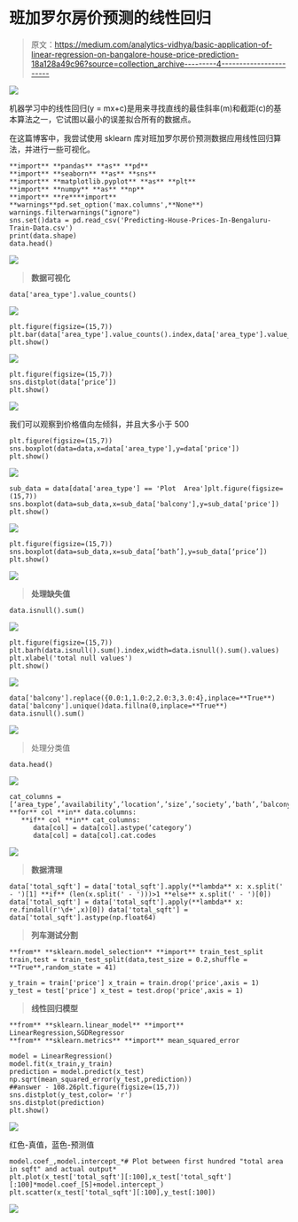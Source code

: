 # 班加罗尔房价预测的线性回归

> 原文：<https://medium.com/analytics-vidhya/basic-application-of-linear-regression-on-bangalore-house-price-prediction-18a128a49c96?source=collection_archive---------4----------------------->

![](img/2ef87e365d266cb68592d41ee562aba7.png)

机器学习中的线性回归(y = mx+c)是用来寻找直线的最佳斜率(m)和截距(c)的基本算法之一，它试图以最小的误差拟合所有的数据点。

在这篇博客中，我尝试使用 sklearn 库对班加罗尔房价预测数据应用线性回归算法，并进行一些可视化。

```
**import** **pandas** **as** **pd**
**import** **seaborn** **as** **sns**
**import** **matplotlib.pyplot** **as** **plt**
**import** **numpy** **as** **np**
**import** **re****import** **warnings**pd.set_option('max.columns',**None**)
warnings.filterwarnings("ignore")
sns.set()data = pd.read_csv('Predicting-House-Prices-In-Bengaluru-Train-Data.csv')
print(data.shape)
data.head()
```

![](img/21eae25225362e783fec3934a024bf9f.png)

> **数据可视化**

```
data['area_type'].value_counts()
```

![](img/db5055b5400bbee7d357a00c8fcf1484.png)

```
plt.figure(figsize=(15,7))
plt.bar(data['area_type'].value_counts().index,data['area_type'].value_counts().values)
plt.show()
```

![](img/f5007d80f2a584a36ccb0e8d73d0f819.png)

```
plt.figure(figsize=(15,7)) 
sns.distplot(data[‘price’]) 
plt.show()
```

![](img/9e0c3db8bf7a748429c6df2b69d18d11.png)

我们可以观察到价格值向左倾斜，并且大多小于 500

```
plt.figure(figsize=(15,7))
sns.boxplot(data=data,x=data['area_type'],y=data['price'])
plt.show()
```

![](img/3eeffc0dfefec10c7b702ab9fd88e253.png)

```
sub_data = data[data['area_type'] == 'Plot  Area']plt.figure(figsize=(15,7))
sns.boxplot(data=sub_data,x=sub_data['balcony'],y=sub_data['price'])
plt.show()
```

![](img/913370833dc42856ef4d2db889f38a25.png)

```
plt.figure(figsize=(15,7)) sns.boxplot(data=sub_data,x=sub_data[‘bath’],y=sub_data[‘price’]) plt.show()
```

![](img/92de6197fe53136ddb67cc3605caf0a4.png)

> **处理缺失值**

```
data.isnull().sum()
```

![](img/1cc93d66e76ea5bda763c7c8ee50270e.png)

```
plt.figure(figsize=(15,7))
plt.barh(data.isnull().sum().index,width=data.isnull().sum().values)
plt.xlabel('total null values')
plt.show()
```

![](img/0e3221588708415901deac40dec3080d.png)

```
data['balcony'].replace({0.0:1,1.0:2,2.0:3,3.0:4},inplace=**True**)
data['balcony'].unique()data.fillna(0,inplace=**True**)
data.isnull().sum()
```

![](img/59d3ed51a07dba03744cdcbf346b8221.png)

> 处理分类值

```
data.head()
```

![](img/c1613e5320185832d59f84326565abdd.png)

```
cat_columns = [‘area_type’,’availability’,’location’,’size’,’society’,’bath’,’balcony’] 
**for** col **in** data.columns: 
   **if** col **in** cat_columns: 
      data[col] = data[col].astype(‘category’) 
      data[col] = data[col].cat.codes
```

![](img/64e4c07494a9f741c215efdb4865392f.png)

> **数据清理**

```
data['total_sqft'] = data['total_sqft'].apply(**lambda** x: x.split(' - ')[1] **if** (len(x.split(' - ')))>1 **else** x.split(' - ')[0]) data['total_sqft'] = data['total_sqft'].apply(**lambda** x: re.findall(r'\d+',x)[0]) data['total_sqft'] = data['total_sqft'].astype(np.float64)
```

> **列车测试分割**

```
**from** **sklearn.model_selection** **import** train_test_split
train,test = train_test_split(data,test_size = 0.2,shuffle = **True**,random_state = 41)

y_train = train['price'] x_train = train.drop('price',axis = 1)  y_test = test['price'] x_test = test.drop('price',axis = 1)
```

> **线性回归模型**

```
**from** **sklearn.linear_model** **import** LinearRegression,SGDRegressor 
**from** **sklearn.metrics** **import** mean_squared_error

model = LinearRegression() 
model.fit(x_train,y_train)
prediction = model.predict(x_test)
np.sqrt(mean_squared_error(y_test,prediction))
##answer - 108.26plt.figure(figsize=(15,7))
sns.distplot(y_test,color= 'r')
sns.distplot(prediction)
plt.show()
```

![](img/adb0cbf18b9e0f04438e1050dcd1cb35.png)

红色-真值，蓝色-预测值

```
model.coef_,model.intercept_*# Plot between first hundred "total area in sqft" and actual output*
plt.plot(x_test['total_sqft'][:100],x_test['total_sqft'][:100]*model.coef_[5]+model.intercept_)
plt.scatter(x_test['total_sqft'][:100],y_test[:100])
```

![](img/ab2d91c9bd7b42ec1d59ba5040152060.png)